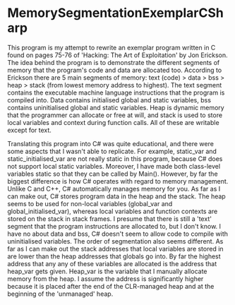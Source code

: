 # MemorySegmentationExemplarCSharp

This program is my attempt to rewrite an exemplar program written in C found on pages 75-76 of 'Hacking: The Art of Exploitation' by Jon Erickson. The idea behind the program is to demonstrate the different segments
of memory that the program's code and data are allocated too. According to Erickson there are 5 main segments of memory: text (code) > data > bss > heap > stack (from lowest memory address to highest). 
The text segment contains the executable machine language instructions that the program is compiled into. Data contains initialised global and static variables, bss contains uninitialised global and static 
variables. Heap is dynamic memory that the programmer can allocate or free at will, and stack is used to store local variables and context during function calls. All of these are writable except for text.

Translating this program into C# was quite educational, and there were some aspects that I wasn't able to replicate. For example, static_var and static_initialised_var are not really static in this program,
because C# does not support local static variables. Moreover, I have made both class-level variables static so that they can be called by Main(). However, by far the biggest difference is how C# operates
with regard to memory management. Unlike C and C++, C# automatically manages memory for you. As far as I can make out, C# stores program data in the heap and the stack. The heap seems to be used for non-local
variables (global_var and global_initialised_var), whereas local variables and function contexts are stored on the stack in stack frames. I presume that there is still a 'text' segment that the program
instructions are allocated to, but I don't know. I have no about data and bss, C# doesn't seem to allow code to compile with uninitialised variables. The order of segmentation also seems
different. As far as I can make out the stack addresses that local variables are stored in are lower than the heap addresses that globals go into. By far the highest address that any any of these variables
are allocated is the address that heap_var gets given. Heap_var is the variable that I manually allocate memory from the heap. I assume the address is significantly higher because it is placed after the end
of the CLR-managed heap and at the beginning of the 'unmanaged' heap.
